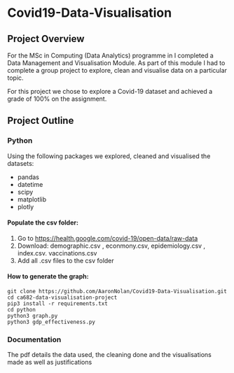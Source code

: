 # Covid19-Data-Visualisation

## Project Overview
For the MSc in Computing (Data Analytics) programme in I completed a Data Management and Visualisation Module.
As part of this module I had to complete a group project to explore, clean and visualise data on a particular topic.

For this project we chose to explore a Covid-19 dataset and achieved a grade of 100% on the assignment.

## Project Outline

### Python
Using the following packages we explored, cleaned and visualised the datasets:
* pandas
* datetime
* scipy
* matplotlib
* plotly

#### Populate the csv folder:
1. Go to https://health.google.com/covid-19/open-data/raw-data
2. Download: demographic.csv , econmony.csv, epidemiology.csv , index.csv. vaccinations.csv
3. Add all .csv files to the csv folder

#### How to generate the graph:
```
git clone https://github.com/AaronNolan/Covid19-Data-Visualisation.git
cd ca682-data-visualisation-project
pip3 install -r requirements.txt
cd python
python3 graph.py
python3 gdp_effectiveness.py
```

### Documentation
The pdf details the data used, the cleaning done and the visualisations made as well as justifications